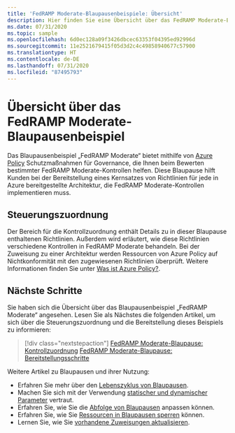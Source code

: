 ```yaml
---
title: 'FedRAMP Moderate-Blaupausenbeispiele: Übersicht'
description: Hier finden Sie eine Übersicht über das FedRAMP Moderate-Blaupausenbeispiel. Dieses Blaupausenbeispiel unterstützt Kunden bei der Bewertung spezifischer FedRAMP Moderate-Kontrollen.
ms.date: 07/31/2020
ms.topic: sample
ms.openlocfilehash: 6d0ec128a09f3426dbcec63353f04395ed92996d
ms.sourcegitcommit: 11e2521679415f05d3d2c4c49858940677c57900
ms.translationtype: HT
ms.contentlocale: de-DE
ms.lasthandoff: 07/31/2020
ms.locfileid: "87495793"
---
```

# <a name="overview-of-the-fedramp-moderate-blueprint-sample"></a>Übersicht über das FedRAMP Moderate-Blaupausenbeispiel

Das Blaupausenbeispiel „FedRAMP Moderate“ bietet mithilfe von [Azure Policy](../../../policy/overview.md) Schutzmaßnahmen für Governance, die Ihnen beim Bewerten bestimmter FedRAMP Moderate-Kontrollen helfen. Diese Blaupause hilft Kunden bei der Bereitstellung eines Kernsatzes von Richtlinien für jede in Azure bereitgestellte Architektur, die FedRAMP Moderate-Kontrollen implementieren muss.

## <a name="control-mapping"></a>Steuerungszuordnung

Der Bereich für die Kontrollzuordnung enthält Details zu in dieser Blaupause enthaltenen Richtlinien. Außerdem wird erläutert, wie diese Richtlinien verschiedene Kontrollen in FedRAMP Moderate behandeln. Bei der Zuweisung zu einer Architektur werden Ressourcen von Azure Policy auf Nichtkonformität mit den zugewiesenen Richtlinien überprüft. Weitere Informationen finden Sie unter [Was ist Azure Policy?](../../../policy/overview.md).

## <a name="next-steps"></a>Nächste Schritte

Sie haben sich die Übersicht über das Blaupausenbeispiel „FedRAMP Moderate“ angesehen. Lesen Sie als Nächstes die folgenden Artikel, um sich über die Steuerungszuordnung und die Bereitstellung dieses Beispiels zu informieren:

> [!div class="nextstepaction"]
> [FedRAMP Moderate-Blaupause: Kontrollzuordnung](./control-mapping.md)
> [FedRAMP Moderate-Blaupause: Bereitstellungsschritte](./deploy.md)

Weitere Artikel zu Blaupausen und ihrer Nutzung:

- Erfahren Sie mehr über den [Lebenszyklus von Blaupausen](../../concepts/lifecycle.md).
- Machen Sie sich mit der Verwendung [statischer und dynamischer Parameter](../../concepts/parameters.md) vertraut.
- Erfahren Sie, wie Sie die [Abfolge von Blaupausen](../../concepts/sequencing-order.md) anpassen können.
- Erfahren Sie, wie Sie [Ressourcen in Blaupausen sperren](../../concepts/resource-locking.md) können.
- Lernen Sie, wie Sie [vorhandene Zuweisungen aktualisieren](../../how-to/update-existing-assignments.md).